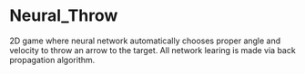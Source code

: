 # Neural_Throw
2D game where neural network automatically chooses proper angle and velocity to throw an arrow to the target. All network learing is made via back propagation algorithm.
